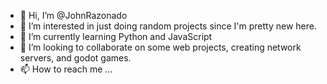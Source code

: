 - 👋 Hi, I’m @JohnRazonado
- 👀 I’m interested in just doing random projects since I'm pretty new here.
- 🌱 I’m currently learning Python and JavaScript
- 💞️ I’m looking to collaborate on some web projects, creating network servers, and godot games.
- 📫 How to reach me ...

<!---
JohnRazonado/JohnRazonado is a ✨ special ✨ repository because its `README.md` (this file) appears on your GitHub profile.
You can click the Preview link to take a look at your changes.
--->
